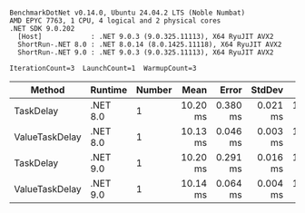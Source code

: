 ```

BenchmarkDotNet v0.14.0, Ubuntu 24.04.2 LTS (Noble Numbat)
AMD EPYC 7763, 1 CPU, 4 logical and 2 physical cores
.NET SDK 9.0.202
  [Host]            : .NET 9.0.3 (9.0.325.11113), X64 RyuJIT AVX2
  ShortRun-.NET 8.0 : .NET 8.0.14 (8.0.1425.11118), X64 RyuJIT AVX2
  ShortRun-.NET 9.0 : .NET 9.0.3 (9.0.325.11113), X64 RyuJIT AVX2

IterationCount=3  LaunchCount=1  WarmupCount=3  

```
| Method         | Runtime  | Number | Mean     | Error    | StdDev   | Min      | Max      | Allocated |
|--------------- |--------- |------- |---------:|---------:|---------:|---------:|---------:|----------:|
| TaskDelay      | .NET 8.0 | 1      | 10.20 ms | 0.380 ms | 0.021 ms | 10.19 ms | 10.23 ms |     352 B |
| ValueTaskDelay | .NET 8.0 | 1      | 10.13 ms | 0.046 ms | 0.003 ms | 10.13 ms | 10.13 ms |     128 B |
| TaskDelay      | .NET 9.0 | 1      | 10.20 ms | 0.291 ms | 0.016 ms | 10.19 ms | 10.22 ms |     352 B |
| ValueTaskDelay | .NET 9.0 | 1      | 10.14 ms | 0.064 ms | 0.004 ms | 10.13 ms | 10.14 ms |     128 B |
